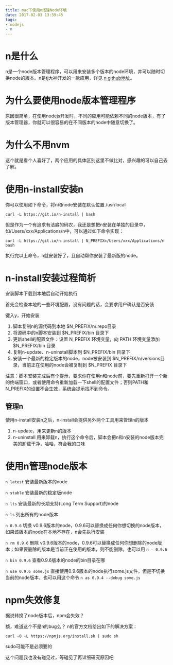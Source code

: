 ```yaml
---
title: mac下使用n搭建Node环境
date: 2017-02-03 13:39:45
tags: 
- nodejs
- n
---
```


# n是什么
n是一个node版本管理程序，可以用来安装多个版本的node环境，并可以随时切换node的版本。n是tj大神开发的一款应用，详见 [n github地址](https://github.com/tj/n)。

# 为什么要使用node版本管理程序
原因很简单，在使用nodejs开发时，不同的应用可能依赖不同的node版本，有了版本管理器，你就可以很容易的在不同版本的node中随意切换了。

# 为什么不用nvm
这个就是看个人喜好了，两个应用的具体区别这里不做比对，感兴趣的可以自己去了解。

# 使用n-install安装n
你可以使用如下命令，将n和node安装在默认位置 /usr/local

` curl -L https://git.io/n-install | bash `

但是作为一个有追求有洁癖的码农，我还是想把n安装在单独的目录中，如/Users/xxx/Applications/n中，可以通过如下命令实现：

` curl -L https://git.io/n-install | N_PREFIX=/Users/xxx/Applications/n bash `

执行完以上命令，n就安装好了，且自动帮你安装了最新版的node。

<!-- more -->

# n-install安装过程简析
安装脚本下载到本地后自动开始执行

首先会检查本地的一些环境配置，没有问题的话，会要求用户确认是否安装

键入y，开始安装

1. 脚本复制n的源代码到本地 $N_PREFIX/n/.repo目录
2. 将源码中的n脚本安装到 $N_PREFIX/bin 目录下
3. 更新shell的配置文件：设置 N_PREFIX 环境变量，向 PATH 环境变量添加 $N_PREFIX/bin 目录
4. 复制n-update、n-uninstall脚本到 $N_PREFIX/bin 目录下
5. 安装一个最新的稳定版本的node，node被安装到 $N_PREFIX/n/versions目录，当前正在使用的node会被复制到 $N_PREFIX 目录下

注意：脚本安装完成后有个提示，要求你在使用n和node前，要先重新打开一个新的终端窗口，或者使用命令重新加载一下shell的配置文件；否则PATH和N_PREFIX的设置不会生效，系统会提示找不到命令。

## 管理n
使用n-install安装n之后，n-install会提供另外两个工具用来管理n的版本

1. n-update，用来更新n的版本
2. n-uninstall 用来卸载n，执行这个命令后，脚本会把n和n安装的node版本完美的卸载干净，哈哈，符合我的口味

# 使用n管理node版本
  ` n latest ` 安装最新版本的node
  
  ` n stable ` 安装最新的稳定版node
  
  ` n lts ` 安装最新的长期支持(Long Term Support)的node
  
  ` n ls ` 列出所有的node版本
  
  ` n 0.9.6 ` 切换 v0.9.6版本的node，0.9.6可以替换成任何你想切换的node版本，如果该版本的node在本地不存在，n会先执行安装
  
  ` n rm 0.9.6 ` 删除 v0.9.6版本的node，0.9.6可以替换成任何你想删除的node版本；如果要删除的版本是当前正在使用的版本，则不能删除。也可以用 `n - 0.9.6`
  
  ` n bin 0.9.6 ` 查看0.9.6版本的node的bin目录在哪
  
  ` n use 0.9.6 some.js ` 直接使用0.9.6版本的node执行some.js文件，但是不切换当前的node版本，也可以用这个命令 `n as 0.9.4 --debug some.js`
  
# npm失效修复
据说转换了node版本后，npm会失效？

额，难道这个不是n的bug么？ n的官方文档给出如下的解决方案：

` curl -0 -L https://npmjs.org/install.sh | sudo sh `

sudo可能不是必须要的

这个问题我也没有碰见过，等碰见了再详细研究原因吧
